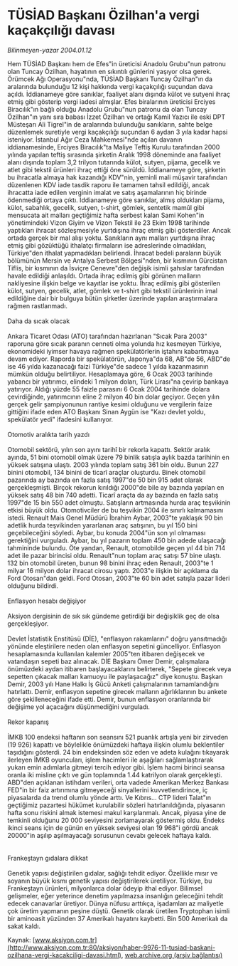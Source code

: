 # TÜSİAD Başkanı Özilhan'a vergi kaçakçılığı davası

*Bilinmeyen-yazar 2004.01.12*

<font class="agenda2NewsSpot">
 Hem TÜSİAD Başkanı hem de Efes"in üreticisi Anadolu Grubu"nun patronu olan Tuncay Özilhan, hayatının en sıkıntılı günlerini yaşıyor olsa gerek.
</font>
<font class="newsDetail">
 Örümcek Ağı Operasyonu"nda, TÜSİAD Başkanı Tuncay Özilhan"ın da aralarında bulunduğu 12 kişi hakkında vergi kaçakçılığı suçundan dava açıldı. İddianameye göre sanıklar, faaliyet alanı dışında külot ve sutyeni ihraç etmiş gibi gösterip vergi iadesi almışlar. Efes biralarının üreticisi Erciyes Biracılık"ın bağlı olduğu Anadolu Grubu"nun patronu da olan Tuncay Özilhan"ın yanı sıra babası İzzet Özilhan ve ortağı Kamil Yazıcı ile eski DPT Müsteşarı Ali Tigrel"in de aralarında bulunduğu sanıkların, sahte belge düzenlemek suretiyle vergi kaçakçılığı suçundan 6 aydan 3 yıla kadar hapsi isteniyor. İstanbul Ağır Ceza Mahkemesi"nde açılan davanın iddianamesinde, Erciyes Biracılık"ta Maliye Teftiş Kurulu tarafından 2000 yılında yapılan teftiş sırasında şirketin Aralık 1998 döneminde ana faaliyet alanı dışında toplam 3,2 trilyon tutarında külot, sutyen, pijama, gecelik ve atlet gibi tekstil ürünleri ihraç ettiği öne sürüldü. İddianameye göre, şirketin bu ihracatla almaya hak kazandığı KDV"nin, yeminli mali müşavir tarafından düzenlenen KDV iade tasdik raporu ile tamamen tahsil edildiği, ancak ihracatta iade edilen verginin imalat ve satış aşamalarının hiç birinde ödenmediği ortaya çıktı. İddianameye göre sanıklar, almış oldukları pijama, külot, sabahlık, gecelik, sutyen, t-shirt, gömlek, sentetik mamûl gibi mensucata ait malları geçtiğimiz hafta serbest kalan Sami Kohen"in yönetimindeki Vizon Giyim ve Vizon Tekstil ile 23 Ekim 1998 tarihinde yaptıkları ihracat sözleşmesiyle yurtdışına ihraç etmiş gibi gösterdiler. Ancak ortada gerçek bir mal alışı yoktu. Sanıkların aynı malları yurtdışına ihraç etmiş gibi gözüktüğü ithalatçı firmaların ise adreslerinde olmadıkları, Türkiye"den ithalat yapmadıkları belirlendi. İhracat bedeli paraların büyük bölümünün Mersin ve Antalya Serbest Bölgesi"nden, bir kısmının Gürcistan Tiflis, bir kısmının da İsviçre Cenevre"den değişik isimli şahıslar tarafından havale edildiği anlaşıldı. Ortada ihraç edilmiş gibi görünen malların nakliyesine ilişkin belge ve kayıtlar ise yoktu. İhraç edilmiş gibi gösterilen külot, sutyen, gecelik, atlet, gömlek ve t-shirt gibi tekstil ürünlerinin imal edildiğine dair bir bulguya bütün şirketler üzerinde yapılan araştırmalara rağmen rastlanmadı.
 <br/>
 <br/>
 Daha da sıcak olacak
 <br/>
 <br/>
 Ankara Ticaret Odası (ATO) tarafından hazırlanan "Sıcak Para 2003" raporuna göre sıcak paranın cenneti olma yolunda hız kesmeyen Türkiye, ekonomideki iyimser havaya rağmen spekülatörlerin iştahını kabartmaya devam ediyor. Raporda bir spekülatörün, Japonya"da 68, AB"de 56, ABD"de ise 46 yılda kazanacağı faizi Türkiye"de sadece 1 yılda kazanmasının mümkün olduğu belirtiliyor. Hesaplamaya göre, 6 Ocak 2003 tarihinde yabancı bir yatırımcı, elindeki 1 milyon doları, Türk Lirası"na çevirip bankaya yatırıyor. Aldığı yüzde 55 faizle parasını 6 Ocak 2004 tarihinde dolara çevirdiğinde, yatırımcının eline 2 milyon 40 bin dolar geçiyor. Geçen yılın gerçek gelir şampiyonunun rantiye kesimi olduğunu ve vergilerin faize gittiğini ifade eden ATO Başkanı Sinan Aygün ise "Kazı devlet yoldu, spekülatör yedi" ifadesini kullanıyor.
 <br/>
 <br/>
 Otomotiv aralıkta tarih yazdı
 <br/>
 <br/>
 Otomobil sektörü, yılın son ayını tarihî bir rekorla kapattı. Sektör aralık ayında, 51 bini otomobil olmak üzere 79 binlik satışla aylık bazda tarihinin en yüksek satışına ulaştı. 2003 yılında toplam satış 361 bin oldu. Bunun 227 binini otomobil, 134 binini de ticarî araçlar oluşturdu. Binek otomobil pazarında ay bazında en fazla satış 1997"de 50 bin 915 adet olarak gerçekleşmişti. Birçok rekorun kırıldığı 2000"de bile ay bazında yapılan en yüksek satış 48 bin 740 adetti. Ticarî araçta da ay bazında en fazla satış 1997"de 15 bin 550 adet olmuştu. Satışların artmasında hurda araç teşvikinin etkisi büyük oldu. Otomotivciler de bu teşvikin 2004 ile sınırlı kalmamasını istedi. Renault Mais Genel Müdürü İbrahim Aybar, 2003"te yaklaşık 90 bin adetlik hurda teşvikinden yararlanan araç satışının, bu yıl 150 bini geçebileceğini söyledi. Aybar, bu konuda 2004"ün son yıl olmaması gerektiğini vurguladı. Aybar, bu yıl pazarın toplam 450 bin adede ulaşacağı tahmininde bulundu. Öte yandan, Renault, otomobilde geçen yıl 44 bin 714 adet ile pazar birincisi oldu. Renault"nun toplam araç satışı 57 bine ulaştı. 132 bin otomobil üreten, bunun 98 binini ihraç eden Renault, 2003"te 1 milyar 16 milyon dolar ihracat cirosu yaptı. 2003"e ilişkin bir açıklama da Ford Otosan"dan geldi. Ford Otosan, 2003"te 60 bin adet satışla pazar lideri olduğunu bildirdi.
 <br/>
 <br/>
 Enflasyon hesabı değişiyor
 <br/>
 <br/>
 Aksiyon dergisinin de sık sık gündeme getirdiği bir değişiklik geç de olsa gerçekleşiyor.
 <br/>
 <br/>
 Devlet İstatistik Enstitüsü (DİE), "enflasyon rakamlarını" doğru yansıtmadığı yönünde eleştirilere neden olan enflasyon sepetini güncelliyor. Enflasyon hesaplamasında kullanılan kalemler 2005"ten itibaren değişecek ve vatandaşın sepeti baz alınacak. DİE Başkanı Ömer Demir, çalışmalara önümüzdeki aydan itibaren başlayacaklarını belirterek, "Sepete girecek veya sepetten çıkacak malları kamuoyu ile paylaşacağız" diye konuştu. Başkan Demir, 2003 yılı Hane Halkı İş Gücü Anketi çalışmalarının tamamlandığını hatırlattı. Demir, enflasyon sepetine girecek malların ağırlıklarının bu ankete göre şekilleneceğini ifade etti. Demir, bunun enflasyon oranlarında bir değişime yol açacağını düşünmediğini vurguladı.
 <br/>
 <br/>
 Rekor kapanış
 <br/>
 <br/>
 İMKB 100 endeksi haftanın son seansını 521 puanlık artışla yeni bir zirveden (19 926) kapattı ve böylelikle önümüzdeki haftaya ilişkin olumlu beklentiler taşıdığını gösterdi. 24 bin endeksinden söz eden ve adeta kulağını tıkayarak ilerleyen İMKB oyuncuları, işlem hacimleri ile aşağıları sağlamlaştırarak yukarı emin adımlarla gitmeyi tercih ediyor gibi. İşlem hacmi birinci seansa oranla iki misline çıktı ve gün toplamında 1.44 katrilyon olarak gerçekleşti. ABD"den açıklanan istihdam verileri, orta vadede Amerikan Merkez Bankası FED"in bir faiz artırımına gitmeyeceği sinyallerini kuvvetlendirince, iç piyasalarda da trend olumlu yönde arttı.  Ve Kıbrıs... CTP lideri Talat"ın geçtiğimiz pazartesi hükümet kurulabilir sözleri hatırlanıldığında, piyasanın hafta sonu riskini almak istemesi makul karşılanmalı. Ancak, piyasa yine de temkinli olduğunu 20 000 seviyesini zorlamayarak göstermiş oldu. Endeks ikinci seans için de günün en yüksek seviyesi olan 19 968"i gördü ancak 20000"in aşılıp aşılmayacağı sorusunun cevabı gelecek haftaya kaldı.
 <br/>
 <br/>
 <br/>
 Frankeştayn gıdalara dikkat
 <br/>
 <br/>
 Genetik yapısı değiştirilen gıdalar, sağlığı tehdit ediyor. Özellikle mısır ve soyanın büyük kısmı genetik yapısı değiştirilerek üretiliyor. Türkiye, bu Frankeştayn ürünleri, milyonlarca dolar ödeyip ithal ediyor. Bilimsel gelişmeler, eğer yeterince denetim yapılmazsa insanlığın geleceğini tehdit edecek canavarlar üretiyor. Dünya nüfusu arttıkça, işadamları az maliyetle çok üretim yapmanın peşine düştü. Genetik olarak üretilen Tryptophan isimli bir aminoasit yüzünden 37 Amerikalı hayatını kaybetti. Bin 500 Amerikalı da sakat kaldı.
</font>

Kaynak: [www.aksiyon.com.tr](http://www.aksiyon.com.tr:80/aksiyon/haber-9976-11-tusiad-baskani-ozilhana-vergi-kacakciligi-davasi.html), [web.archive.org (arşiv bağlantısı)](http://web.archive.org/web/20101106023135/http://www.aksiyon.com.tr:80/aksiyon/haber-9976-11-tusiad-baskani-ozilhana-vergi-kacakciligi-davasi.html)
